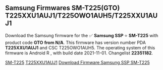 <h2>Samsung Firmwares SM-T225(GTO) T225XXU1AUJ1/T225OWO1AUH5/T225XXU1AUJ1</h2>
Download the Samsung firmware for the ✅ <strong>Samsung SSP </strong> ⭐ <strong>SM-T225</strong> with product code <strong>GTO</strong> <strong> from N/A</strong>. This firmware has version number PDA <strong>T225XXU1AUJ1</strong> and CSC T225OWO1AUH5. The operating system of this firmware is Android R , with build date 2021-11-01. Changelist <strong>22351182</strong>.


[SM-T225](https://samfirm.shop/samsung/model/SM-T225)
[T225XXU1AUJ1](https://samfirm.shop/samsung/pda/T225XXU1AUJ1)
[Download Firmware Samsung SSP SM-T225](https://samfirm.shop/samsung/firmware/470267)
